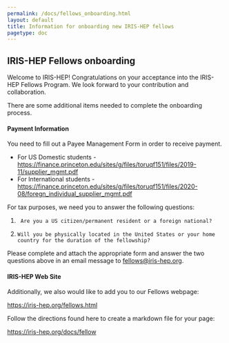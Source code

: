 ```yaml
---
permalink: /docs/fellows_onboarding.html
layout: default
title: Information for onboarding new IRIS-HEP fellows
pagetype: doc
---
```


## IRIS-HEP Fellows onboarding

Welcome to IRIS-HEP!  Congratulations on your acceptance into the IRIS-HEP Fellows Program.  We look forward to your contribution and collaboration.

There are some additional items needed to complete the onboarding process.

#### Payment Information

You need to fill out a Payee Management Form in order to receive payment.

*   For US Domestic students - <https://finance.princeton.edu/sites/g/files/toruqf151/files/2019-11/supplier_mgmt.pdf>
*   For International students - <https://finance.princeton.edu/sites/g/files/toruqf151/files/2020-08/foregn_individual_supplier_mgmt.pdf>

For tax purposes, we need you to answer the following questions:
1.      Are you a US citizen/permanent resident or a foreign national?
2.     Will you be physically located in the United States or your home country for the duration of the fellowship?

Please complete and attach the appropriate form and answer the two questions above in an email message to <fellows@iris-hep.org>.

#### IRIS-HEP Web Site

Additionally, we also would like to add you to our Fellows webpage:

  <https://iris-hep.org/fellows.html>

Follow the directions found here to create a markdown file for your page:

  <https://iris-hep.org/docs/fellow>

